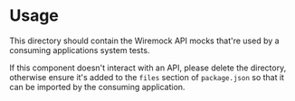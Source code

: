 # Usage
This directory should contain the Wiremock API mocks that're used by a consuming applications system tests.

If this component doesn't interact with an API, please delete the directory, otherwise ensure it's added to the `files` section of `package.json` so that it can be imported by the consuming application.